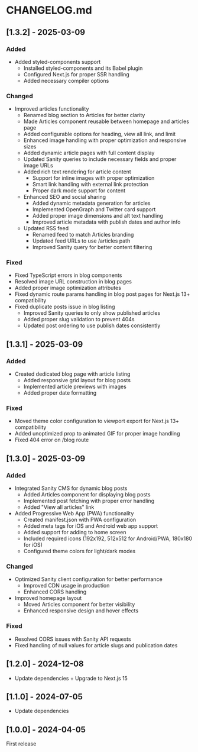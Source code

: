 # CHANGELOG.md

## [1.3.2] - 2025-03-09

### Added
- Added styled-components support
  - Installed styled-components and its Babel plugin
  - Configured Next.js for proper SSR handling
  - Added necessary compiler options

### Changed
- Improved articles functionality
  - Renamed blog section to Articles for better clarity
  - Made Articles component reusable between homepage and articles page
  - Added configurable options for heading, view all link, and limit
  - Enhanced image handling with proper optimization and responsive sizes
  - Added dynamic article pages with full content display
  - Updated Sanity queries to include necessary fields and proper image URLs
  - Added rich text rendering for article content
    - Support for inline images with proper optimization
    - Smart link handling with external link protection
    - Proper dark mode support for content
  - Enhanced SEO and social sharing
    - Added dynamic metadata generation for articles
    - Implemented OpenGraph and Twitter card support
    - Added proper image dimensions and alt text handling
    - Improved article metadata with publish dates and author info
  - Updated RSS feed
    - Renamed feed to match Articles branding
    - Updated feed URLs to use /articles path
    - Improved Sanity query for better content filtering

### Fixed
- Fixed TypeScript errors in blog components
- Resolved image URL construction in blog pages
- Added proper image optimization attributes
- Fixed dynamic route params handling in blog post pages for Next.js 13+ compatibility
- Fixed duplicate posts issue in blog listing
  - Improved Sanity queries to only show published articles
  - Added proper slug validation to prevent 404s
  - Updated post ordering to use publish dates consistently

## [1.3.1] - 2025-03-09

### Added
- Created dedicated blog page with article listing
  - Added responsive grid layout for blog posts
  - Implemented article previews with images
  - Added proper date formatting

### Fixed
- Moved theme color configuration to viewport export for Next.js 13+ compatibility
- Added unoptimized prop to animated GIF for proper image handling
- Fixed 404 error on /blog route

## [1.3.0] - 2025-03-09

### Added
- Integrated Sanity CMS for dynamic blog posts
  - Added Articles component for displaying blog posts
  - Implemented post fetching with proper error handling
  - Added "View all articles" link
- Added Progressive Web App (PWA) functionality
  - Created manifest.json with PWA configuration
  - Added meta tags for iOS and Android web app support
  - Added support for adding to home screen
  - Included required icons (192x192, 512x512 for Android/PWA, 180x180 for iOS)
  - Configured theme colors for light/dark modes

### Changed
- Optimized Sanity client configuration for better performance
  - Improved CDN usage in production
  - Enhanced CORS handling
- Improved homepage layout
  - Moved Articles component for better visibility
  - Enhanced responsive design and hover effects

### Fixed
- Resolved CORS issues with Sanity API requests
- Fixed handling of null values for article slugs and publication dates

## [1.2.0] - 2024-12-08

- Update dependencies + Upgrade to Next.js 15

## [1.1.0] - 2024-07-05

- Update dependencies

## [1.0.0] - 2024-04-05

First release
